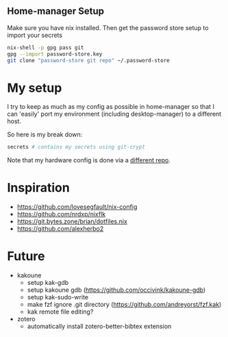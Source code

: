 ## Home-manager Setup
Make sure you have nix installed.
Then get the password store setup to import your secrets
```bash
nix-shell -p gpg pass git
gpg --import password-store.key
git clone "password-store git repo" ~/.password-store
```

# My setup
I try to keep as much as my config as possible in home-manager
so that I can 'easily' port my environment (including desktop-manager)
to a different host.

So here is my break down:
```bash
secrets # contains my secrets using git-crypt
```

Note that my hardware config is done via a [different repo](https://github.com/Lugarun/biome).

# Inspiration

- https://github.com/lovesegfault/nix-config
- https://github.com/nrdxp/nixflk
- https://git.bytes.zone/brian/dotfiles.nix
- https://github.com/alexherbo2

# Future

- kakoune
  - setup kak-gdb
  - setup kakoune gdb (https://github.com/occivink/kakoune-gdb)
  - setup kak-sudo-write
  - make fzf ignore .git directory (https://github.com/andreyorst/fzf.kak)
  - kak remote file editing?
- zotero
  - automatically install zotero-better-bibtex extension
